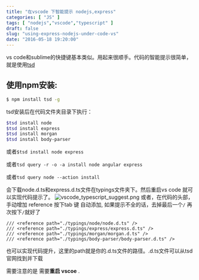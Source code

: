 ```yaml
---
title: "在vscode 下智能提示 nodejs,express"
categories: [ "JS" ]
tags: [ "nodejs","vscode","typescript" ]
draft: false
slug: "using-express-nodejs-under-code-vs"
date: "2016-05-18 19:20:00"
---
```


vs code和sublime的快捷键基本类似。用起来很顺手。代码的智能提示很简单，就是使用[tsd](http://definitelytyped.org/tsd/)

## 使用npm安装: 

```bash
$ npm install tsd -g​
```
tsd安装后在代码文件夹目录下执行：
```bash
$tsd install node 
$tsd install express​
$tsd install morgan​
$tsd install body-parser​
```
或者`$tsd install node express`

或者`tsd query -r -o -a install node angular express`

或者`tsd query node --action install`
<!--more-->


会下载node​.d.ts和express.d.ts文件在typings文件夹下。然后重启vs code 就可以实现代码提示了。
![vscode_typescript_suggest.png][1]
或者，在代码的头部，手动增加 reference 按下tab 键 自动添加, 如果提示不全的话，去掉最后一个`/` 再次按下`/`就好了
```
/// <reference path="./typings/node/node.d.ts" />
/// <reference path="./typings/express/express.d.ts" />
/// <reference path="./typings/morgan/morgan.d.ts" />
/// <reference path="./typings/body-parser/body-parser.d.ts" />
```
也可以实现代码提升，这里的path就是你的.d.ts文件的路径。.d.ts文件可以从tsd官网找到并下载

需要注意的是 需要**重启 vscoe** .

  [1]: https://imgs.gnux.cn/usr/uploads/2016/05/355672704.png